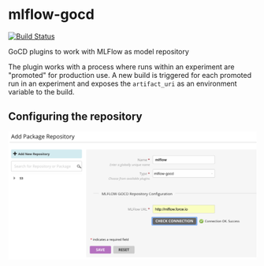 # mlflow-gocd
[![Build Status](https://travis-ci.org/indix/mlflow-gocd.svg?branch=master)](https://travis-ci.org/indix/mlflow-gocd)

GoCD plugins to work with MLFlow as model repository

The plugin works with a process where runs within an experiment are "promoted" for production use. A new build is triggered for each promoted run in an experiment and exposes the `artifact_uri` as an environment variable to the build.

## Configuring the repository

<p align="center">
<img src="docs/configure-repository.png"/>
</p>

